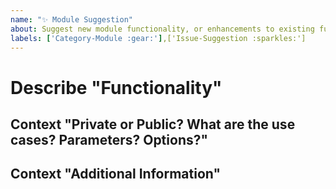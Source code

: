 ```yaml
---
name: "✨ Module Suggestion"
about: Suggest new module functionality, or enhancements to existing functionality.
labels: ['Category-Module :gear:'],['Issue-Suggestion :sparkles:']
---
```


# Describe "Functionality"

<!-- A clear and concise description of the functionality, module commands, parameters, etc.,  you're suggesting. -->

## Context "Private or Public? What are the use cases? Parameters? Options?"

<!-- Define the potential use cases of the suggested commands or functionality. -->

## Context "Additional Information"

<!-- Add any other context or references you think would be helpful (existing unit tests, documentation, etc.) -->
